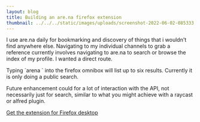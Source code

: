 ```yaml
---
layout: blog
title: Building an are.na firefox extension
thumbnail: ../../../static/images/uploads/screenshot-2022-06-02-085333.png
---
```

I use are.na daily for bookmarking and discovery of things that i wouldn't find anywhere else. Navigating to my individual channels to grab a reference currently involves navigating to are.na to search or browse the index of my profile. I wanted a direct route.

Typing \`arena <channel name>\` into the firefox omnibox will list up to six results. Currently it is only doing a public search. 

Future enhancement could for a lot of interaction with the API, not necessarily just for search, similar to what you might achieve with a raycast or alfred plugin.

[Get the extension for Firefox desktop](https://addons.mozilla.org/en-US/firefox/addon/are-na-channel-search/)